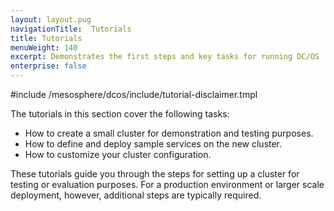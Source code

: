 ```yaml
---
layout: layout.pug
navigationTitle:  Tutorials
title: Tutorials
menuWeight: 140
excerpt: Demonstrates the first steps and key tasks for running DC/OS
enterprise: false
---
```

#include /mesosphere/dcos/include/tutorial-disclaimer.tmpl


The tutorials in this section cover the following tasks:
- How to create a small cluster for demonstration and testing purposes.
- How to define and deploy sample services on the new cluster.
- How to customize your cluster configuration.

These tutorials guide you through the steps for setting up a cluster for testing or evaluation purposes. For a production environment or larger scale deployment, however, additional steps are typically required. 

